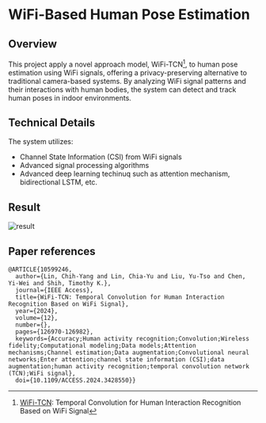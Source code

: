 # WiFi-Based Human Pose Estimation

## Overview
This project apply a novel approach model, WiFi-TCN[^1], to human pose estimation using WiFi signals, offering a privacy-preserving alternative to traditional camera-based systems. By analyzing WiFi signal patterns and their interactions with human bodies, the system can detect and track human poses in indoor environments.

## Technical Details
The system utilizes:
- Channel State Information (CSI) from WiFi signals
- Advanced signal processing algorithms
- Advanced deep learning techinuq such as attention mechanism, bidirectional LSTM, etc.

## Result
![result](https://github.com/user-attachments/assets/58365a0c-ed51-4ce9-b5c7-c1a1dfc25011)

## Paper references
[^1]: [WiFi-TCN](https://ieeexplore.ieee.org/document/10599246): Temporal Convolution for Human Interaction Recognition Based on WiFi Signal 
```
@ARTICLE{10599246,
  author={Lin, Chih-Yang and Lin, Chia-Yu and Liu, Yu-Tso and Chen, Yi-Wei and Shih, Timothy K.},
  journal={IEEE Access}, 
  title={WiFi-TCN: Temporal Convolution for Human Interaction Recognition Based on WiFi Signal}, 
  year={2024},
  volume={12},
  number={},
  pages={126970-126982},
  keywords={Accuracy;Human activity recognition;Convolution;Wireless fidelity;Computational modeling;Data models;Attention mechanisms;Channel estimation;Data augmentation;Convolutional neural networks;Enter attention;channel state information (CSI);data augmentation;human activity recognition;temporal convolution network (TCN);WiFi signal},
  doi={10.1109/ACCESS.2024.3428550}}
```

